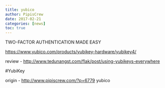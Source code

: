 ```yaml
---
title: yubico
author: PipisCrew
date: 2017-02-21
categories: [news]
toc: true
---
```


TWO-FACTOR AUTHENTICATION MADE EASY

https://www.yubico.com/products/yubikey-hardware/yubikey4/

review - http://www.tedunangst.com/flak/post/using-yubikeys-everywhere

#YubiKey

origin - http://www.pipiscrew.com/?p=6779 yubico